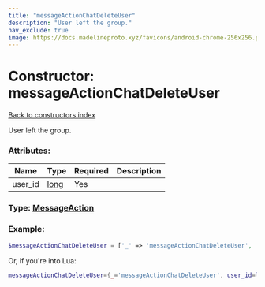 ```yaml
---
title: "messageActionChatDeleteUser"
description: "User left the group."
nav_exclude: true
image: https://docs.madelineproto.xyz/favicons/android-chrome-256x256.png
---
```

# Constructor: messageActionChatDeleteUser  
[Back to constructors index](index.md)



User left the group.

### Attributes:

| Name     |    Type       | Required | Description |
|----------|---------------|----------|-------------|
|user\_id|[long](../types/long.md) | Yes|



### Type: [MessageAction](../types/MessageAction.md)


### Example:

```php
$messageActionChatDeleteUser = ['_' => 'messageActionChatDeleteUser', 'user_id' => long];
```  


Or, if you're into Lua:

```lua
messageActionChatDeleteUser={_='messageActionChatDeleteUser', user_id=long}

```


